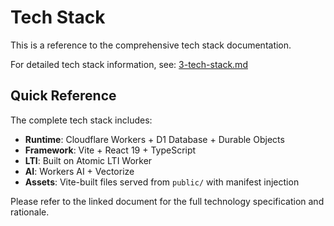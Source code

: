 # Tech Stack

This is a reference to the comprehensive tech stack documentation.

For detailed tech stack information, see: [3-tech-stack.md](./3-tech-stack.md)

## Quick Reference

The complete tech stack includes:
- **Runtime**: Cloudflare Workers + D1 Database + Durable Objects  
- **Framework**: Vite + React 19 + TypeScript
- **LTI**: Built on Atomic LTI Worker
- **AI**: Workers AI + Vectorize
- **Assets**: Vite-built files served from `public/` with manifest injection

Please refer to the linked document for the full technology specification and rationale.